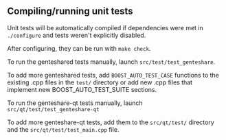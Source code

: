 Compiling/running unit tests
------------------------------------

Unit tests will be automatically compiled if dependencies were met in `./configure`
and tests weren't explicitly disabled.

After configuring, they can be run with `make check`.

To run the genteshared tests manually, launch `src/test/test_genteshare`.

To add more genteshared tests, add `BOOST_AUTO_TEST_CASE` functions to the existing
.cpp files in the `test/` directory or add new .cpp files that
implement new BOOST_AUTO_TEST_SUITE sections.

To run the genteshare-qt tests manually, launch `src/qt/test/test_genteshare-qt`

To add more genteshare-qt tests, add them to the `src/qt/test/` directory and
the `src/qt/test/test_main.cpp` file.
